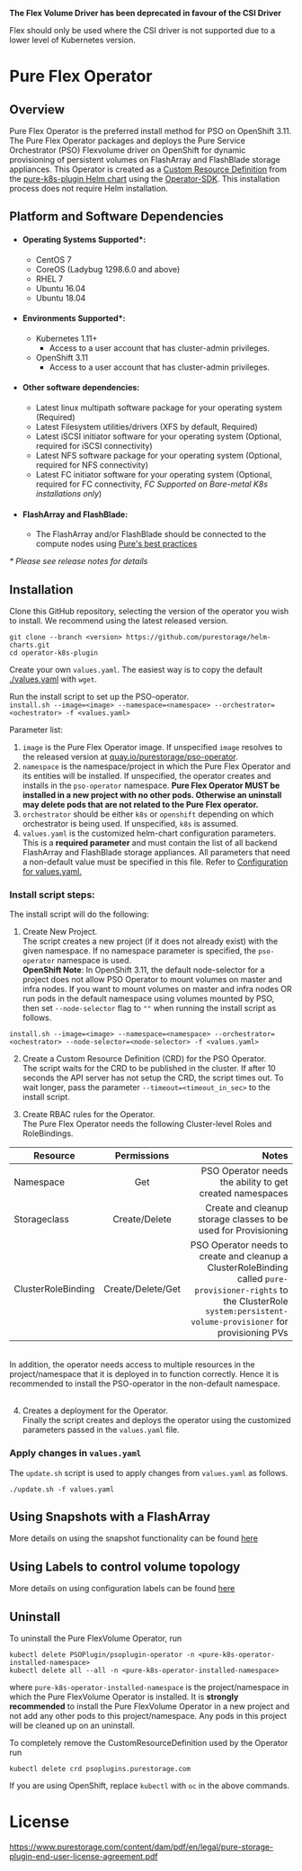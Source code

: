 **The Flex Volume Driver has been deprecated in favour of the CSI Driver**

Flex should only be used where the CSI driver is not supported due to a lower level of Kubernetes version.

# Pure Flex Operator

## Overview
Pure Flex Operator is the preferred install method for PSO on OpenShift 3.11. 
The Pure Flex Operator packages and deploys the Pure Service Orchestrator (PSO) Flexvolume driver on OpenShift for dynamic provisioning of persistent volumes on FlashArray and FlashBlade storage appliances.
This Operator is created as a [Custom Resource Definition](https://kubernetes.io/docs/concepts/extend-kubernetes/api-extension/custom-resources/#customresourcedefinitions) from the [pure-k8s-plugin Helm chart](https://github.com/purestorage/helm-charts#purestorage-helm-charts-and-helm-operator) using the [Operator-SDK](https://github.com/operator-framework/operator-sdk#overview).
This installation process does not require Helm installation.


## Platform and Software Dependencies
- #### Operating Systems Supported*:
  - CentOS 7
  - CoreOS (Ladybug 1298.6.0 and above)
  - RHEL 7
  - Ubuntu 16.04
  - Ubuntu 18.04
- #### Environments Supported*:
  - Kubernetes 1.11+
    - Access to a user account that has cluster-admin privileges.
  - OpenShift 3.11
    - Access to a user account that has cluster-admin privileges.
- #### Other software dependencies:
  - Latest linux multipath software package for your operating system (Required)
  - Latest Filesystem utilities/drivers (XFS by default, Required)
  - Latest iSCSI initiator software for your operating system (Optional, required for iSCSI connectivity)
  - Latest NFS software package for your operating system (Optional, required for NFS connectivity)
  - Latest FC initiator software for your operating system (Optional, required for FC connectivity, *FC Supported on Bare-metal K8s installations only*)
- #### FlashArray and FlashBlade:
  - The FlashArray and/or FlashBlade should be connected to the compute nodes using [Pure's best practices](https://support.purestorage.com/Solutions/Linux/Reference/Linux_Recommended_Settings)

_* Please see release notes for details_

## Installation

Clone this GitHub repository, selecting the version of the operator you wish to install. We recommend using the latest released version.</br>
```
git clone --branch <version> https://github.com/purestorage/helm-charts.git
cd operator-k8s-plugin
```

Create your own `values.yaml`. The easiest way is to copy the default [./values.yaml](./values.yaml) with `wget`.

Run the install script to set up the PSO-operator. <br/>
```install.sh --image=<image> --namespace=<namespace> --orchestrator=<ochestrator> -f <values.yaml>```

Parameter list:<br/>
1. ``image`` is the Pure Flex Operator image. If unspecified ``image`` resolves to the released version at [quay.io/purestorage/pso-operator](https://quay.io/purestorage/pso-operator).
2. ``namespace`` is the namespace/project in which the Pure Flex Operator and its entities will be installed. If unspecified, the operator creates and installs in  the ``pso-operator`` namespace.
**Pure Flex Operator MUST be installed in a new project with no other pods. Otherwise an uninstall may delete pods that are not related to the Pure Flex operator.**
3. ``orchestrator`` should be either ``k8s`` or ``openshift`` depending on which orchestrator is being used. If unspecified, ``k8s`` is assumed.
4. ``values.yaml`` is the customized helm-chart configuration parameters. This is a **required parameter** and must contain the list of all backend FlashArray and FlashBlade storage appliances. All parameters that need a non-default value must be specified in this file. 
Refer to [Configuration for values.yaml.](../pure-k8s-plugin/README.md#configuration)

### Install script steps:
The install script will do the following:
1. Create New Project.<br/>
The script creates a new project (if it does not already exist) with the given namespace. If no namespace parameter is specified, the ``pso-operator`` namespace is used.<br/> 
**OpenShift Note**: In OpenShift 3.11, the default node-selector for a project does not allow PSO Operator to mount volumes on master and infra nodes. 
If you want to mount volumes on master and infra nodes OR run pods in the default namespace using volumes mounted by PSO, then set `--node-selector` flag to `""` when running the install script as follows.<br/>
```
install.sh --image=<image> --namespace=<namespace> --orchestrator=<ochestrator> --node-selector=<node-selector> -f <values.yaml>
```

2. Create a Custom Resource Definition (CRD) for the PSO Operator. <br/>
The script waits for the CRD to be published in the cluster. If after 10 seconds the API server has not setup the CRD, the script times out. To wait longer, pass the parameter 
``--timeout=<timeout_in_sec>`` to the install script.

3. Create RBAC rules for the Operator.<br/>
The Pure Flex Operator needs the following Cluster-level Roles and RoleBindings.


| Resource        | Permissions           | Notes  |
| ------------- |:-------------:| -----:|
| Namespace | Get | PSO Operator needs the ability to get created namespaces |
| Storageclass | Create/Delete | Create and cleanup storage classes to be used for Provisioning |
| ClusterRoleBinding | Create/Delete/Get | PSO Operator needs to create and cleanup a ClusterRoleBinding called ``pure-provisioner-rights`` to the ClusterRole ``system:persistent-volume-provisioner`` for provisioning PVs |
<br/>
In addition, the operator needs access to multiple resources in the project/namespace that it is deployed in to function correctly. Hence it is recommended to install the PSO-operator in the non-default namespace.
<br/>
<br/>
   
4. Creates a deployment for the Operator.<br/>
Finally the script creates and deploys the operator using the customized parameters passed in the ``values.yaml`` file.

### Apply changes in ``values.yaml``
The ``update.sh`` script is used to apply changes from ``values.yaml`` as follows.
```
./update.sh -f values.yaml
```

## Using Snapshots with a FlashArray

More details on using the snapshot functionality can be found [here](../docs/flex-snapshot-for-flasharray.md)

## Using Labels to control volume topology

More details on using configuration labels can be found [here](../docs/flex-volume-using-labels.md)

## Uninstall
To uninstall the Pure FlexVolume Operator, run
```
kubectl delete PSOPlugin/psoplugin-operator -n <pure-k8s-operator-installed-namespace>
kubectl delete all --all -n <pure-k8s-operator-installed-namespace>
```
where ``pure-k8s-operator-installed-namespace`` is the project/namespace in which the Pure FlexVolume Operator is installed. It is **strongly recommended** to install the Pure FlexVolume Operator in a new project and not add any other pods to this project/namespace. Any pods in this project will be cleaned up on an uninstall.

To completely remove the CustomResourceDefinition used by the Operator run
```
kubectl delete crd psoplugins.purestorage.com
```
If you are using OpenShift, replace `kubectl` with `oc` in the above commands.

# License
https://www.purestorage.com/content/dam/pdf/en/legal/pure-storage-plugin-end-user-license-agreement.pdf
